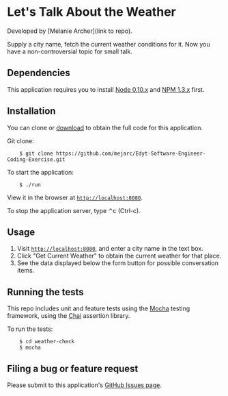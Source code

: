 # Let's Talk About the Weather

Developed by [Melanie Archer](link to repo).

Supply a city name, fetch the current weather conditions for it. Now you have a non-controversial topic for small talk.

## Dependencies

This application requires you to install [Node 0.10.x](http://nodejs.org/) and [NPM 1.3.x](http://www.npmjs.com/) first.

## Installation

You can clone or [download](https://github.com/mejarc/Edyt-Software-Engineer-Coding-Exercise/archive/master.zip) to obtain the full code for this application.

Git clone:
````
    $ git clone https://github.com/mejarc/Edyt-Software-Engineer-Coding-Exercise.git
````
To start the application:
````
    $ ./run
````
View it in the browser at [`http://localhost:8080`](http://localhost:8080).

To stop the application server, type &#8963;c (Ctrl-c).

## Usage

1. Visit [`http://localhost:8080`](http://localhost:8080), and enter a city name in the text box.
2. Click "Get Current Weather" to obtain the current weather for that place.
3. See the data displayed below the form button for possible conversation items.

## Running the tests

This repo includes unit and feature tests using the [Mocha](http://mochajs.org/) testing framework, using the [Chai](http://chaijs.com/) assertion library.

To run the tests:
````
    $ cd weather-check
    $ mocha
````

## Filing a bug or feature request

Please submit to this application's [GitHub Issues page](https://github.com/mejarc/Edyt-Software-Engineer-Coding-Exercise/issues).
